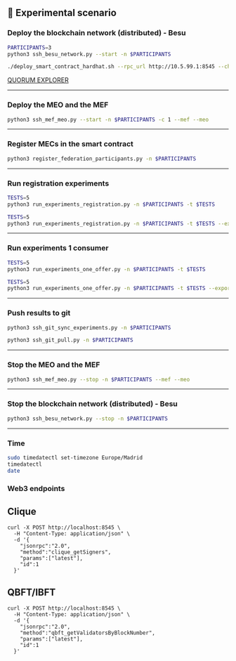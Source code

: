 ## 🚀 Experimental scenario

<!-- ### Deploy the blockchain network (distributed) - Geth
```bash
PARTICIPANTS=3
python3 ssh_geth_poa_network.py --start -n $PARTICIPANTS
```
```bash
./deploy_smart_contract_truffle.sh --network-id 1234 --node-ip 10.5.99.1 --port 3334 --protocol ws
```

[eth netstats dashboard](http://10.5.99.1:3000/)

> Note: gas used: 2813598 (0x2aee9e)

--- -->
### Deploy the blockchain network (distributed) - Besu
```bash
PARTICIPANTS=3
python3 ssh_besu_network.py --start -n $PARTICIPANTS
```
```bash
./deploy_smart_contract_hardhat.sh --rpc_url http://10.5.99.1:8545 --chain_id 1337
```

[QUORUM EXPLORER](http://10.5.99.1:25000/explorer/nodes)

---
### Deploy the MEO and the MEF
```bash
python3 ssh_mef_meo.py --start -n $PARTICIPANTS -c 1 --mef --meo
```
---
### Register MECs in the smart contract
```bash
python3 register_federation_participants.py -n $PARTICIPANTS
```
---
### Run registration experiments
```bash
TESTS=5
python3 run_experiments_registration.py -n $PARTICIPANTS -t $TESTS
```
```bash
TESTS=5
python3 run_experiments_registration.py -n $PARTICIPANTS -t $TESTS --export-csv --csv-base /experiments/test
```
---
### Run experiments 1 consumer
```bash
TESTS=5
python3 run_experiments_one_offer.py -n $PARTICIPANTS -t $TESTS
```
```bash
TESTS=5
python3 run_experiments_one_offer.py -n $PARTICIPANTS -t $TESTS --export-csv --csv-base /experiments/test
```
---
### Push results to git
```bash
python3 ssh_git_sync_experiments.py -n $PARTICIPANTS
```
```bash
python3 ssh_git_pull.py -n $PARTICIPANTS
```
---
### Stop the MEO and the MEF
```bash
python3 ssh_mef_meo.py --stop -n $PARTICIPANTS --mef --meo
```
---
<!-- ### Stop the blockchain network (distributed) - Geth
```bash
python3 ssh_geth_poa_network.py --stop -n $PARTICIPANTS
```
--- -->
### Stop the blockchain network (distributed) - Besu
```bash
python3 ssh_besu_network.py --stop -n $PARTICIPANTS
```

---

### Time
```bash
sudo timedatectl set-timezone Europe/Madrid
timedatectl
date
```

### Web3 endpoints

## Clique
```shell
curl -X POST http://localhost:8545 \
  -H "Content-Type: application/json" \
  -d '{
    "jsonrpc":"2.0",
    "method":"clique_getSigners",
    "params":["latest"],
    "id":1
  }'
```
## QBFT/IBFT
```shell
curl -X POST http://localhost:8545 \
  -H "Content-Type: application/json" \
  -d '{
    "jsonrpc":"2.0",
    "method":"qbft_getValidatorsByBlockNumber",
    "params":["latest"],
    "id":1
  }'
```